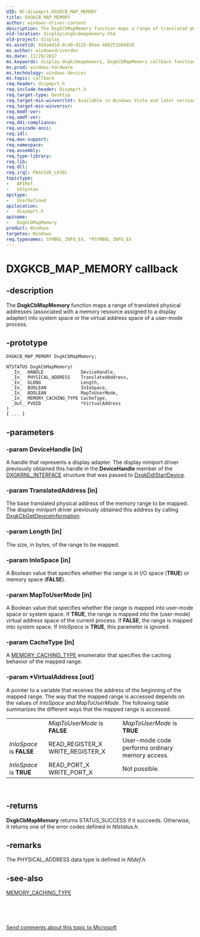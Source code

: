 ```yaml
---
UID: NC:dispmprt.DXGKCB_MAP_MEMORY
title: DXGKCB_MAP_MEMORY
author: windows-driver-content
description: The DxgkCbMapMemory function maps a range of translated physical addresses (associated with a memory resource assigned to a display adapter) into system space or the virtual address space of a user-mode process.
old-location: display\dxgkcbmapmemory.htm
old-project: display
ms.assetid: 916a4d1d-0c40-4125-89ae-488251b04810
ms.author: windowsdriverdev
ms.date: 12/29/2017
ms.keywords: display.dxgkcbmapmemory, DxgkCbMapMemory callback function [Display Devices], DxgkCbMapMemory, DXGKCB_MAP_MEMORY, DXGKCB_MAP_MEMORY, dispmprt/DxgkCbMapMemory, DpFunctions_51d99a74-2fae-40b7-9e04-8afe0fc38805.xml
ms.prod: windows-hardware
ms.technology: windows-devices
ms.topic: callback
req.header: dispmprt.h
req.include-header: Dispmprt.h
req.target-type: Desktop
req.target-min-winverclnt: Available in Windows Vista and later versions of the Windows operating systems.
req.target-min-winversvr: 
req.kmdf-ver: 
req.umdf-ver: 
req.ddi-compliance: 
req.unicode-ansi: 
req.idl: 
req.max-support: 
req.namespace: 
req.assembly: 
req.type-library: 
req.lib: 
req.dll: 
req.irql: PASSIVE_LEVEL
topictype:
-	APIRef
-	kbSyntax
apitype:
-	UserDefined
apilocation:
-	dispmprt.h
apiname:
-	DxgkCbMapMemory
product: Windows
targetos: Windows
req.typenames: SYMBOL_INFO_EX, *PSYMBOL_INFO_EX
---
```


# DXGKCB_MAP_MEMORY callback


## -description


The <b>DxgkCbMapMemory</b> function maps a range of translated physical addresses (associated with a memory resource assigned to a display adapter) into system space or the virtual address space of a user-mode process.


## -prototype


````
DXGKCB_MAP_MEMORY DxgkCbMapMemory;

NTSTATUS DxgkCbMapMemory(
  _In_  HANDLE              DeviceHandle,
  _In_  PHYSICAL_ADDRESS    TranslatedAddress,
  _In_  ULONG               Length,
  _In_  BOOLEAN             InIoSpace,
  _In_  BOOLEAN             MapToUserMode,
  _In_  MEMORY_CACHING_TYPE CacheType,
  _Out_ PVOID               *VirtualAddress
)
{ ... }
````


## -parameters




### -param DeviceHandle [in]

A handle that represents a display adapter. The display miniport driver previously obtained this handle in the <b>DeviceHandle</b> member of the <a href="https://msdn.microsoft.com/library/windows/hardware/ff560942">DXGKRNL_INTERFACE</a> structure that was passed to <a href="..\dispmprt\nc-dispmprt-dxgkddi_start_device.md">DxgkDdiStartDevice</a>.


### -param TranslatedAddress [in]

The base translated physical address of the memory range to be mapped. The display miniport driver previously obtained this address by calling <a href="..\dispmprt\nc-dispmprt-dxgkcb_get_device_information.md">DxgkCbGetDeviceInformation</a>.


### -param Length [in]

The size, in bytes, of the range to be mapped.


### -param InIoSpace [in]

A Boolean value that specifies whether the range is in I/O space (<b>TRUE</b>) or memory space (<b>FALSE</b>).


### -param MapToUserMode [in]

A Boolean value that specifies whether the range is mapped into user-mode space or system space. If <b>TRUE</b>, the range is mapped into the (user-mode) virtual address space of the current process. If <b>FALSE</b>, the range is mapped into system space. If <i>InIoSpace</i> is <b>TRUE</b>, this parameter is ignored.


### -param CacheType [in]

A <a href="..\wdm\ne-wdm-_memory_caching_type.md">MEMORY_CACHING_TYPE</a> enumerator that specifies the caching behavior of the mapped range.


### -param *VirtualAddress [out]

A pointer to a variable that receives the address of the beginning of the mapped range. The way that the mapped range is accessed depends on the values of <i>InIoSpace</i> and <i>MapToUserMode</i>. The following table summarizes the different ways that the mapped range is accessed.
<table>
<tr>
<td></td>
<td><i>MapToUserMode</i> is <b>FALSE</b></td>
<td><i>MapToUserMode</i> is <b>TRUE</b></td>
</tr>
<tr>
<td><i>InIoSpace</i> is <b>FALSE</b></td>
<td>READ_REGISTER_X WRITE_REGISTER_X</td>
<td>User-mode code performs ordinary memory access.</td>
</tr>
<tr>
<td><i>InIoSpace</i> is <b>TRUE</b></td>
<td>READ_PORT_X WRITE_PORT_X</td>
<td>Not possible.</td>
</tr>
</table> 


## -returns


<b>DxgkCbMapMemory</b> returns STATUS_SUCCESS if it succeeds. Otherwise, it returns one of the error codes defined in <i>Ntstatus.h</i>.



## -remarks


The PHYSICAL_ADDRESS data type is defined in <i>Ntdef.h</i>.



## -see-also

<a href="..\wdm\ne-wdm-_memory_caching_type.md">MEMORY_CACHING_TYPE</a>

 

 

<a href="mailto:wsddocfb@microsoft.com?subject=Documentation%20feedback [display\display]:%20DXGKCB_MAP_MEMORY callback function%20 RELEASE:%20(12/29/2017)&amp;body=%0A%0APRIVACY STATEMENT%0A%0AWe use your feedback to improve the documentation. We don't use your email address for any other purpose, and we'll remove your email address from our system after the issue that you're reporting is fixed. While we're working to fix this issue, we might send you an email message to ask for more info. Later, we might also send you an email message to let you know that we've addressed your feedback.%0A%0AFor more info about Microsoft's privacy policy, see http://privacy.microsoft.com/en-us/default.aspx." title="Send comments about this topic to Microsoft">Send comments about this topic to Microsoft</a>

